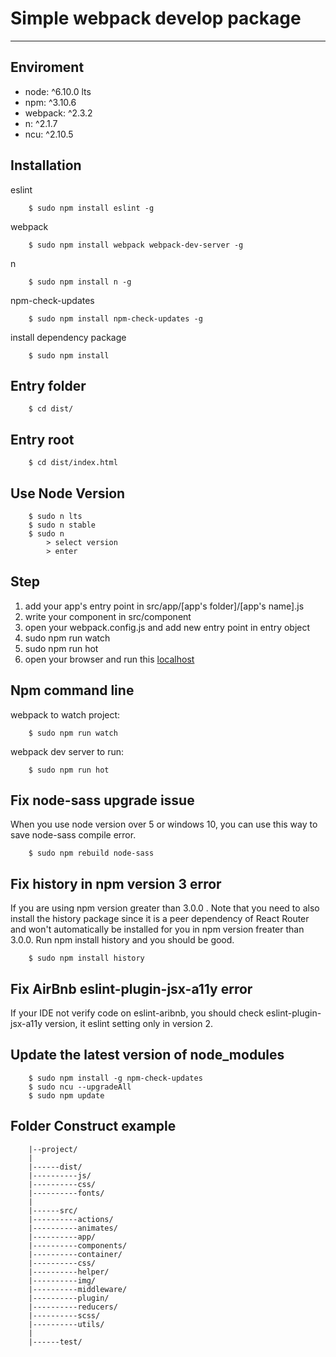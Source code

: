 # Simple webpack develop package
-------------------------------

## Enviroment
- node: \^6.10.0 lts
- npm: \^3.10.6
- webpack: \^2.3.2
- n: \^2.1.7
- ncu: \^2.10.5
## Installation
eslint
```
    $ sudo npm install eslint -g
```

webpack
```
    $ sudo npm install webpack webpack-dev-server -g
```

n
```
    $ sudo npm install n -g
```

npm-check-updates
```
    $ sudo npm install npm-check-updates -g
```

install dependency package
```
    $ sudo npm install
```

## Entry folder
```
    $ cd dist/
```
## Entry root
```
    $ cd dist/index.html
```

## Use Node Version
```
    $ sudo n lts
    $ sudo n stable
    $ sudo n
        > select version
        > enter
```

## Step
1. add your app's entry point in src/app/[app's folder]/[app's name].js
2. write your component in src/component
3. open your webpack.config.js and add new entry point in entry object
4. sudo npm run watch
5. sudo npm run hot
6. open your browser and run this [localhost](http://localhost:8080/webpack-dev-server/index.html)


## Npm command line
webpack to watch project:
```
    $ sudo npm run watch
```
webpack dev server to run:
```
    $ sudo npm run hot
```

## Fix node-sass upgrade issue
When you use node version over 5 or windows 10,
you can use this way to save node-sass compile error.
```
    $ sudo npm rebuild node-sass
```

## Fix history in npm version 3 error
If you are using npm version greater than 3.0.0 .
Note that you need to also install the history package since it is a peer dependency of React Router
and won't automatically be installed for you in npm version freater than 3.0.0.
Run npm install history and you should be good.
```
    $ sudo npm install history
```

## Fix AirBnb eslint-plugin-jsx-a11y error
If your IDE not verify code on eslint-aribnb,
you should check eslint-plugin-jsx-a11y version,
it eslint setting only in version 2.

## Update the latest version of node_modules
```
    $ sudo npm install -g npm-check-updates
    $ sudo ncu --upgradeAll
    $ sudo npm update
```
## Folder Construct example
```
    |--project/
    |
    |------dist/
    |----------js/
    |----------css/
    |----------fonts/
    |
    |------src/
    |----------actions/
    |----------animates/
    |----------app/
    |----------components/
    |----------container/
    |----------css/
    |----------helper/
    |----------img/
    |----------middleware/
    |----------plugin/
    |----------reducers/
    |----------scss/
    |----------utils/
    |
    |------test/    
```